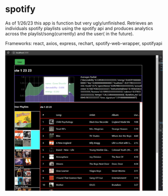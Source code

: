 # spotify
As of 1/26/23 this app is function but very ugly/unfinished. Retrieves an individuals spotify playlists using the spotify api and produces analytics across the playlist/song(currently) and the user( in the future).

Frameworks: react, axios, express, rechart, spotify-web-wrapper, spotifyapi

![alt text](spot12623.png)
